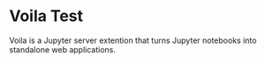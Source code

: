 # Voila Test

Voila is a Jupyter server extention that turns Jupyter notebooks into standalone web applications.